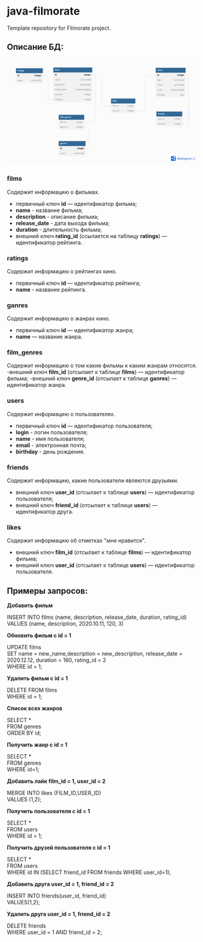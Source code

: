 # java-filmorate
Template repository for Filmorate project.
   
## Описание БД:
![Диаграмма БД](src/main/resources/schema.png)

### films
Содержит информацию о фильмах.
- первичный ключ **id** — идентификатор фильма; 
- **name** - название фильма; 
- **description** - описание фильма; 
- **release_date** - дата выхода фильма; 
- **duration** - длительность фильма;  
- внешний ключ **rating_id** (ссылается на таблицу **ratings**) — идентификатор рейтинга.
  
### ratings
Содержит информацию о рейтингах кино.
- первичный ключ **id** — идентификатор рейтинга; 
- **name** - название рейтинга.

### ganres
Содержит информацию о жанрах кино.
- первичный ключ **id** — идентификатор жанра;
- **name** — название жанра.

### film_genres
Содержит информацию о том какие фильмы к каким жанрам относятся.
-внешний ключ **film_id** (отсылает к таблице **films**) — идентификатор фильма;
-внешний ключ **genre_id** (отсылает к таблице **ganres**) — идентификатор жанра.

### users
Содержит информацию о пользователях.
- первичный ключ **id** — идентификатор пользователя;
- **login** - логин пользователя;
- **name** - имя пользователя;
- **email** - электронная почта;
- **birthday** - день рождения.

### friends
Содержит информацию, какие пользователи являются друзьями.
- внешний ключ **user_id** (отсылает к таблице **users**) — идентификатор пользователя;
- внешний ключ **friend_id** (отсылает к таблице **users**) — идентификатор друга.

### likes
Содержит информацию об отметках "мне нравится".
- внешний ключ **film_id** (отсылает к таблице **films**) — идентификатор фильма;
- внешний ключ **user_id** (отсылает к таблице **users**) — идентификатор пользователя.


## Примеры запросов:


**Добавить фильм**

            
INSERT INTO films (name, description, release_date, duration, rating_id)   
VALUES (name, description, 2020.10.11, 120, 3)

                
**Обновить фильм c id = 1**

UPDATE films  
SET name = new_name,description = new_description, release_date = 2020.12.12, duration = 160, rating_id = 2  
WHERE id = 1;

                
**Удалить фильм c id = 1**

DELETE FROM films  
WHERE id = 1;
                
                
**Список всех жанров**

SELECT *  
FROM genres  
ORDER BY id;
                                
                
**Получить жанр c id = 1**

SELECT *  
FROM genres  
WHERE id=1;
                             
                   
**Добавить лайк film_id = 1, user_id = 2**

MERGE INTO likes (FILM_ID,USER_ID)  
VALUES (1,2);


**Получить пользователя  c id = 1**

SELECT *  
FROM users  
WHERE id = 1;
          
**Получить друзей пользователя  c id = 1**

SELECT *  
FROM users  
WHERE id IN (SELECT friend_id FROM friends WHERE user_id=1);

    
**Добавить друга user_id = 1, friend_id = 2**

INSERT INTO friends(user_id, friend_id)  
VALUES(1,2);
               
                
**Удалить друга user_id = 1, friend_id = 2**

DELETE friends  
WHERE user_id = 1 AND friend_id = 2;

